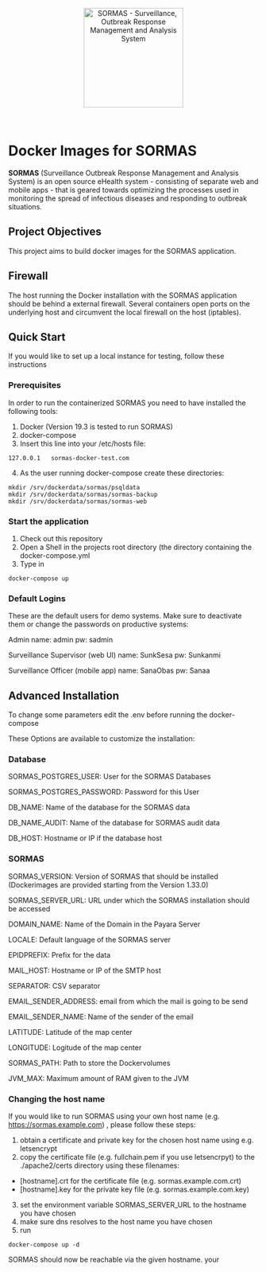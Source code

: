 <p align="center">
  <a href="https://sormas.org/">
    <img
      alt="SORMAS - Surveillance, Outbreak Response Management and Analysis System"
      src="logo.png"
      height="200"
    />
  </a>
  <br/>
</p>
<br/>

# Docker Images for SORMAS

**SORMAS** (Surveillance Outbreak Response Management and Analysis System) is an open source eHealth system - consisting of separate web and mobile apps - that is geared towards optimizing the processes used in monitoring the spread of infectious diseases and responding to outbreak situations.

## Project Objectives
This project aims to build docker images for the SORMAS application.

## Firewall
 
The host running the Docker installation with the SORMAS application should be behind a external firewall. Several containers open ports on the underlying host and circumvent the local firewall on the host (iptables).

## Quick Start

If you would like to set up a local instance for testing, follow these instructions

### Prerequisites

In order to run the containerized SORMAS you need to have installed the following tools: 

1. Docker (Version 19.3 is tested to run SORMAS)
2. docker-compose
3. Insert this line into your /etc/hosts file: 
``` 
127.0.0.1	sormas-docker-test.com
```  
4. As the user running docker-compose create these directories:
```
mkdir /srv/dockerdata/sormas/psqldata
mkdir /srv/dockerdata/sormas/sormas-backup
mkdir /srv/dockerdata/sormas/sormas-web

```

### Start the application
1. Check out this repository
2. Open a Shell in the projects root directory (the directory containing the docker-compose.yml
3. Type in 
```
docker-compose up
```
### Default Logins
These are the default users for demo systems. Make sure to deactivate them or change the passwords on productive systems:

Admin
name: admin pw: sadmin

Surveillance Supervisor (web UI)
name: SunkSesa pw: Sunkanmi

Surveillance Officer (mobile app)
name: SanaObas pw: Sanaa

## Advanced Installation

To change some parameters edit the .env before running the docker-compose

These Options are available to customize the installation:

### Database
SORMAS_POSTGRES_USER: User for the SORMAS Databases

SORMAS_POSTGRES_PASSWORD: Password for this User

DB_NAME: Name of the database for the SORMAS data

DB_NAME_AUDIT: Name of the database for SORMAS audit data 

DB_HOST: Hostname or IP if the database host
### SORMAS
SORMAS_VERSION: Version of SORMAS that should be installed (Dockerimages are provided starting from the Version 1.33.0)

SORMAS_SERVER_URL: URL under which the SORMAS installation should be accessed

DOMAIN_NAME: Name of the Domain in the Payara Server

LOCALE: Default language of the SORMAS server 

EPIDPREFIX: Prefix for the data

MAIL_HOST: Hostname or IP of the SMTP host

SEPARATOR: CSV separator 

EMAIL_SENDER_ADDRESS: email from which the mail is going to be send

EMAIL_SENDER_NAME: Name of the sender of the email

LATITUDE: Latitude of the map center

LONGITUDE: Logitude of the map center

SORMAS_PATH: Path to store the Dockervolumes 

JVM_MAX: Maximum amount of RAM given to the JVM


### Changing the host name

If you would like to run SORMAS using your own host name (e.g. https://sormas.example.com) , please follow these steps: 

1. obtain a certificate and private key for the chosen host name using e.g. letsencrypt
2. copy the certificate file (e.g. fullchain.pem if you use letsencrpyt) to the ./apache2/certs directory using these filenames: 
- [hostname].crt for the certificate file (e.g. sormas.example.com.crt)
- [hostname].key for the private key file (e.g. sormas.example.com.key)
3. set the environment variable SORMAS_SERVER_URL to the hostname you have chosen
4. make sure dns resolves to the host name you have chosen
4. run 
```
docker-compose up -d 
```

SORMAS should now be reachable via the given hostname. 
your 
